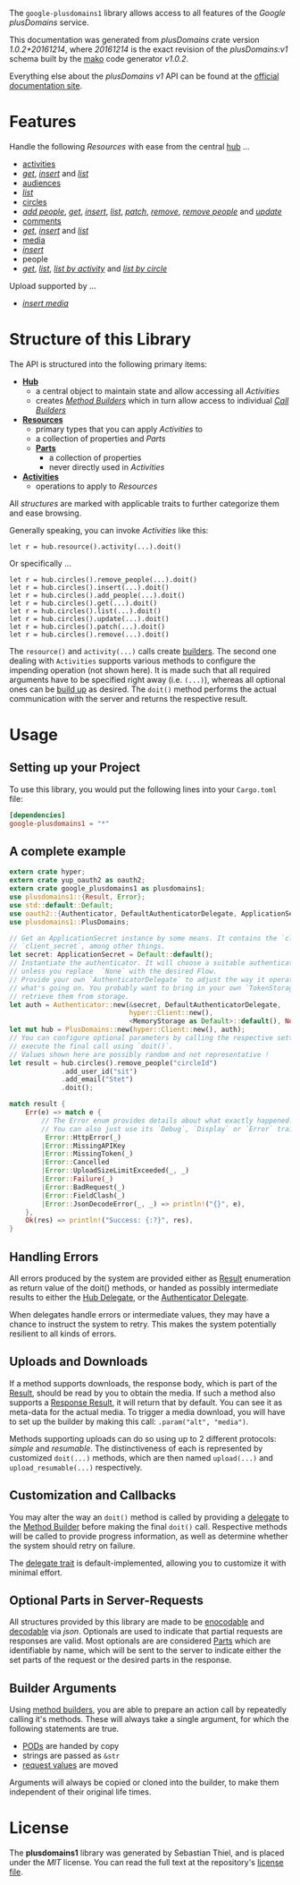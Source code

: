 <!---
DO NOT EDIT !
This file was generated automatically from 'src/mako/api/README.md.mako'
DO NOT EDIT !
-->
The `google-plusdomains1` library allows access to all features of the *Google plusDomains* service.

This documentation was generated from *plusDomains* crate version *1.0.2+20161214*, where *20161214* is the exact revision of the *plusDomains:v1* schema built by the [mako](http://www.makotemplates.org/) code generator *v1.0.2*.

Everything else about the *plusDomains* *v1* API can be found at the
[official documentation site](https://developers.google.com/+/domains/).
# Features

Handle the following *Resources* with ease from the central [hub](https://docs.rs/google-plusdomains1/1.0.2+20161214/google_plusdomains1/struct.PlusDomains.html) ... 

* [activities](https://docs.rs/google-plusdomains1/1.0.2+20161214/google_plusdomains1/struct.Activity.html)
 * [*get*](https://docs.rs/google-plusdomains1/1.0.2+20161214/google_plusdomains1/struct.ActivityGetCall.html), [*insert*](https://docs.rs/google-plusdomains1/1.0.2+20161214/google_plusdomains1/struct.ActivityInsertCall.html) and [*list*](https://docs.rs/google-plusdomains1/1.0.2+20161214/google_plusdomains1/struct.ActivityListCall.html)
* [audiences](https://docs.rs/google-plusdomains1/1.0.2+20161214/google_plusdomains1/struct.Audience.html)
 * [*list*](https://docs.rs/google-plusdomains1/1.0.2+20161214/google_plusdomains1/struct.AudienceListCall.html)
* [circles](https://docs.rs/google-plusdomains1/1.0.2+20161214/google_plusdomains1/struct.Circle.html)
 * [*add people*](https://docs.rs/google-plusdomains1/1.0.2+20161214/google_plusdomains1/struct.CircleAddPeopleCall.html), [*get*](https://docs.rs/google-plusdomains1/1.0.2+20161214/google_plusdomains1/struct.CircleGetCall.html), [*insert*](https://docs.rs/google-plusdomains1/1.0.2+20161214/google_plusdomains1/struct.CircleInsertCall.html), [*list*](https://docs.rs/google-plusdomains1/1.0.2+20161214/google_plusdomains1/struct.CircleListCall.html), [*patch*](https://docs.rs/google-plusdomains1/1.0.2+20161214/google_plusdomains1/struct.CirclePatchCall.html), [*remove*](https://docs.rs/google-plusdomains1/1.0.2+20161214/google_plusdomains1/struct.CircleRemoveCall.html), [*remove people*](https://docs.rs/google-plusdomains1/1.0.2+20161214/google_plusdomains1/struct.CircleRemovePeopleCall.html) and [*update*](https://docs.rs/google-plusdomains1/1.0.2+20161214/google_plusdomains1/struct.CircleUpdateCall.html)
* [comments](https://docs.rs/google-plusdomains1/1.0.2+20161214/google_plusdomains1/struct.Comment.html)
 * [*get*](https://docs.rs/google-plusdomains1/1.0.2+20161214/google_plusdomains1/struct.CommentGetCall.html), [*insert*](https://docs.rs/google-plusdomains1/1.0.2+20161214/google_plusdomains1/struct.CommentInsertCall.html) and [*list*](https://docs.rs/google-plusdomains1/1.0.2+20161214/google_plusdomains1/struct.CommentListCall.html)
* [media](https://docs.rs/google-plusdomains1/1.0.2+20161214/google_plusdomains1/struct.Media.html)
 * [*insert*](https://docs.rs/google-plusdomains1/1.0.2+20161214/google_plusdomains1/struct.MediaInsertCall.html)
* people
 * [*get*](https://docs.rs/google-plusdomains1/1.0.2+20161214/google_plusdomains1/struct.PeopleGetCall.html), [*list*](https://docs.rs/google-plusdomains1/1.0.2+20161214/google_plusdomains1/struct.PeopleListCall.html), [*list by activity*](https://docs.rs/google-plusdomains1/1.0.2+20161214/google_plusdomains1/struct.PeopleListByActivityCall.html) and [*list by circle*](https://docs.rs/google-plusdomains1/1.0.2+20161214/google_plusdomains1/struct.PeopleListByCircleCall.html)


Upload supported by ...

* [*insert media*](https://docs.rs/google-plusdomains1/1.0.2+20161214/google_plusdomains1/struct.MediaInsertCall.html)



# Structure of this Library

The API is structured into the following primary items:

* **[Hub](https://docs.rs/google-plusdomains1/1.0.2+20161214/google_plusdomains1/struct.PlusDomains.html)**
    * a central object to maintain state and allow accessing all *Activities*
    * creates [*Method Builders*](https://docs.rs/google-plusdomains1/1.0.2+20161214/google_plusdomains1/trait.MethodsBuilder.html) which in turn
      allow access to individual [*Call Builders*](https://docs.rs/google-plusdomains1/1.0.2+20161214/google_plusdomains1/trait.CallBuilder.html)
* **[Resources](https://docs.rs/google-plusdomains1/1.0.2+20161214/google_plusdomains1/trait.Resource.html)**
    * primary types that you can apply *Activities* to
    * a collection of properties and *Parts*
    * **[Parts](https://docs.rs/google-plusdomains1/1.0.2+20161214/google_plusdomains1/trait.Part.html)**
        * a collection of properties
        * never directly used in *Activities*
* **[Activities](https://docs.rs/google-plusdomains1/1.0.2+20161214/google_plusdomains1/trait.CallBuilder.html)**
    * operations to apply to *Resources*

All *structures* are marked with applicable traits to further categorize them and ease browsing.

Generally speaking, you can invoke *Activities* like this:

```Rust,ignore
let r = hub.resource().activity(...).doit()
```

Or specifically ...

```ignore
let r = hub.circles().remove_people(...).doit()
let r = hub.circles().insert(...).doit()
let r = hub.circles().add_people(...).doit()
let r = hub.circles().get(...).doit()
let r = hub.circles().list(...).doit()
let r = hub.circles().update(...).doit()
let r = hub.circles().patch(...).doit()
let r = hub.circles().remove(...).doit()
```

The `resource()` and `activity(...)` calls create [builders][builder-pattern]. The second one dealing with `Activities` 
supports various methods to configure the impending operation (not shown here). It is made such that all required arguments have to be 
specified right away (i.e. `(...)`), whereas all optional ones can be [build up][builder-pattern] as desired.
The `doit()` method performs the actual communication with the server and returns the respective result.

# Usage

## Setting up your Project

To use this library, you would put the following lines into your `Cargo.toml` file:

```toml
[dependencies]
google-plusdomains1 = "*"
```

## A complete example

```Rust
extern crate hyper;
extern crate yup_oauth2 as oauth2;
extern crate google_plusdomains1 as plusdomains1;
use plusdomains1::{Result, Error};
use std::default::Default;
use oauth2::{Authenticator, DefaultAuthenticatorDelegate, ApplicationSecret, MemoryStorage};
use plusdomains1::PlusDomains;

// Get an ApplicationSecret instance by some means. It contains the `client_id` and 
// `client_secret`, among other things.
let secret: ApplicationSecret = Default::default();
// Instantiate the authenticator. It will choose a suitable authentication flow for you, 
// unless you replace  `None` with the desired Flow.
// Provide your own `AuthenticatorDelegate` to adjust the way it operates and get feedback about 
// what's going on. You probably want to bring in your own `TokenStorage` to persist tokens and
// retrieve them from storage.
let auth = Authenticator::new(&secret, DefaultAuthenticatorDelegate,
                              hyper::Client::new(),
                              <MemoryStorage as Default>::default(), None);
let mut hub = PlusDomains::new(hyper::Client::new(), auth);
// You can configure optional parameters by calling the respective setters at will, and
// execute the final call using `doit()`.
// Values shown here are possibly random and not representative !
let result = hub.circles().remove_people("circleId")
             .add_user_id("sit")
             .add_email("Stet")
             .doit();

match result {
    Err(e) => match e {
        // The Error enum provides details about what exactly happened.
        // You can also just use its `Debug`, `Display` or `Error` traits
         Error::HttpError(_)
        |Error::MissingAPIKey
        |Error::MissingToken(_)
        |Error::Cancelled
        |Error::UploadSizeLimitExceeded(_, _)
        |Error::Failure(_)
        |Error::BadRequest(_)
        |Error::FieldClash(_)
        |Error::JsonDecodeError(_, _) => println!("{}", e),
    },
    Ok(res) => println!("Success: {:?}", res),
}

```
## Handling Errors

All errors produced by the system are provided either as [Result](https://docs.rs/google-plusdomains1/1.0.2+20161214/google_plusdomains1/enum.Result.html) enumeration as return value of 
the doit() methods, or handed as possibly intermediate results to either the 
[Hub Delegate](https://docs.rs/google-plusdomains1/1.0.2+20161214/google_plusdomains1/trait.Delegate.html), or the [Authenticator Delegate](https://docs.rs/yup-oauth2/*/yup_oauth2/trait.AuthenticatorDelegate.html).

When delegates handle errors or intermediate values, they may have a chance to instruct the system to retry. This 
makes the system potentially resilient to all kinds of errors.

## Uploads and Downloads
If a method supports downloads, the response body, which is part of the [Result](https://docs.rs/google-plusdomains1/1.0.2+20161214/google_plusdomains1/enum.Result.html), should be
read by you to obtain the media.
If such a method also supports a [Response Result](https://docs.rs/google-plusdomains1/1.0.2+20161214/google_plusdomains1/trait.ResponseResult.html), it will return that by default.
You can see it as meta-data for the actual media. To trigger a media download, you will have to set up the builder by making
this call: `.param("alt", "media")`.

Methods supporting uploads can do so using up to 2 different protocols: 
*simple* and *resumable*. The distinctiveness of each is represented by customized 
`doit(...)` methods, which are then named `upload(...)` and `upload_resumable(...)` respectively.

## Customization and Callbacks

You may alter the way an `doit()` method is called by providing a [delegate](https://docs.rs/google-plusdomains1/1.0.2+20161214/google_plusdomains1/trait.Delegate.html) to the 
[Method Builder](https://docs.rs/google-plusdomains1/1.0.2+20161214/google_plusdomains1/trait.CallBuilder.html) before making the final `doit()` call. 
Respective methods will be called to provide progress information, as well as determine whether the system should 
retry on failure.

The [delegate trait](https://docs.rs/google-plusdomains1/1.0.2+20161214/google_plusdomains1/trait.Delegate.html) is default-implemented, allowing you to customize it with minimal effort.

## Optional Parts in Server-Requests

All structures provided by this library are made to be [enocodable](https://docs.rs/google-plusdomains1/1.0.2+20161214/google_plusdomains1/trait.RequestValue.html) and 
[decodable](https://docs.rs/google-plusdomains1/1.0.2+20161214/google_plusdomains1/trait.ResponseResult.html) via *json*. Optionals are used to indicate that partial requests are responses 
are valid.
Most optionals are are considered [Parts](https://docs.rs/google-plusdomains1/1.0.2+20161214/google_plusdomains1/trait.Part.html) which are identifiable by name, which will be sent to 
the server to indicate either the set parts of the request or the desired parts in the response.

## Builder Arguments

Using [method builders](https://docs.rs/google-plusdomains1/1.0.2+20161214/google_plusdomains1/trait.CallBuilder.html), you are able to prepare an action call by repeatedly calling it's methods.
These will always take a single argument, for which the following statements are true.

* [PODs][wiki-pod] are handed by copy
* strings are passed as `&str`
* [request values](https://docs.rs/google-plusdomains1/1.0.2+20161214/google_plusdomains1/trait.RequestValue.html) are moved

Arguments will always be copied or cloned into the builder, to make them independent of their original life times.

[wiki-pod]: http://en.wikipedia.org/wiki/Plain_old_data_structure
[builder-pattern]: http://en.wikipedia.org/wiki/Builder_pattern
[google-go-api]: https://github.com/google/google-api-go-client

# License
The **plusdomains1** library was generated by Sebastian Thiel, and is placed 
under the *MIT* license.
You can read the full text at the repository's [license file][repo-license].

[repo-license]: https://github.com/Byron/google-apis-rsblob/master/LICENSE.md
